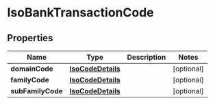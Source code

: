 

# IsoBankTransactionCode


## Properties

Name | Type | Description | Notes
------------ | ------------- | ------------- | -------------
**domainCode** | [**IsoCodeDetails**](IsoCodeDetails.md) |  |  [optional]
**familyCode** | [**IsoCodeDetails**](IsoCodeDetails.md) |  |  [optional]
**subFamilyCode** | [**IsoCodeDetails**](IsoCodeDetails.md) |  |  [optional]



